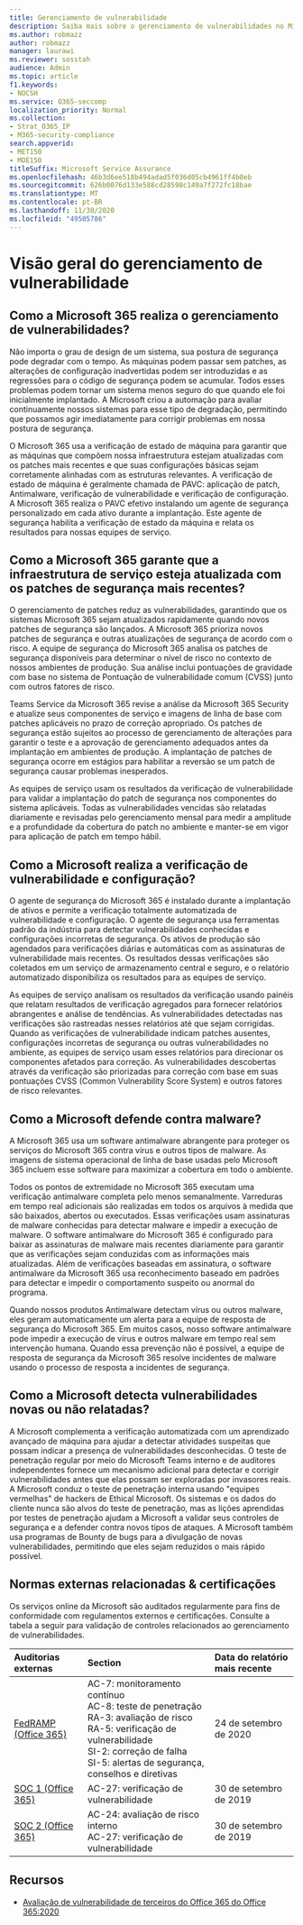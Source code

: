 ```yaml
---
title: Gerenciamento de vulnerabilidade
description: Saiba mais sobre o gerenciamento de vulnerabilidades no Microsoft 365
ms.author: robmazz
author: robmazz
manager: laurawi
ms.reviewer: sosstah
audience: Admin
ms.topic: article
f1.keywords:
- NOCSH
ms.service: O365-seccomp
localization_priority: Normal
ms.collection:
- Strat_O365_IP
- M365-security-compliance
search.appverid:
- MET150
- MOE150
titleSuffix: Microsoft Service Assurance
ms.openlocfilehash: 46b3d6ee518b494adad5f036d05cb4961ff4b0eb
ms.sourcegitcommit: 626b0076d133e588cd28598c149a7f272fc18bae
ms.translationtype: MT
ms.contentlocale: pt-BR
ms.lasthandoff: 11/30/2020
ms.locfileid: "49505786"
---
```

# <a name="vulnerability-management-overview"></a>Visão geral do gerenciamento de vulnerabilidade

## <a name="how-does-microsoft-365-conduct-vulnerability-management"></a>Como a Microsoft 365 realiza o gerenciamento de vulnerabilidades?

Não importa o grau de design de um sistema, sua postura de segurança pode degradar com o tempo. As máquinas podem passar sem patches, as alterações de configuração inadvertidas podem ser introduzidas e as regressões para o código de segurança podem se acumular. Todos esses problemas podem tornar um sistema menos seguro do que quando ele foi inicialmente implantado. A Microsoft criou a automação para avaliar continuamente nossos sistemas para esse tipo de degradação, permitindo que possamos agir imediatamente para corrigir problemas em nossa postura de segurança.

O Microsoft 365 usa a verificação de estado de máquina para garantir que as máquinas que compõem nossa infraestrutura estejam atualizadas com os patches mais recentes e que suas configurações básicas sejam corretamente alinhadas com as estruturas relevantes. A verificação de estado de máquina é geralmente chamada de PAVC: aplicação de patch, Antimalware, verificação de vulnerabilidade e verificação de configuração. A Microsoft 365 realiza o PAVC efetivo instalando um agente de segurança personalizado em cada ativo durante a implantação. Este agente de segurança habilita a verificação de estado da máquina e relata os resultados para nossas equipes de serviço.

## <a name="how-does-microsoft-365-ensure-service-infrastructure-is-up-to-date-with-the-latest-security-patches"></a>Como a Microsoft 365 garante que a infraestrutura de serviço esteja atualizada com os patches de segurança mais recentes?

O gerenciamento de patches reduz as vulnerabilidades, garantindo que os sistemas Microsoft 365 sejam atualizados rapidamente quando novos patches de segurança são lançados. A Microsoft 365 prioriza novos patches de segurança e outras atualizações de segurança de acordo com o risco. A equipe de segurança do Microsoft 365 analisa os patches de segurança disponíveis para determinar o nível de risco no contexto de nossos ambientes de produção. Sua análise inclui pontuações de gravidade com base no sistema de Pontuação de vulnerabilidade comum (CVSS) junto com outros fatores de risco.

Teams Service da Microsoft 365 revise a análise da Microsoft 365 Security e atualize seus componentes de serviço e imagens de linha de base com patches aplicáveis no prazo de correção apropriado. Os patches de segurança estão sujeitos ao processo de gerenciamento de alterações para garantir o teste e a aprovação de gerenciamento adequados antes da implantação em ambientes de produção. A implantação de patches de segurança ocorre em estágios para habilitar a reversão se um patch de segurança causar problemas inesperados.

As equipes de serviço usam os resultados da verificação de vulnerabilidade para validar a implantação do patch de segurança nos componentes do sistema aplicáveis. Todas as vulnerabilidades vencidas são relatadas diariamente e revisadas pelo gerenciamento mensal para medir a amplitude e a profundidade da cobertura do patch no ambiente e manter-se em vigor para aplicação de patch em tempo hábil.

## <a name="how-does-microsoft-conduct-vulnerability-and-configuration-scanning"></a>Como a Microsoft realiza a verificação de vulnerabilidade e configuração?

O agente de segurança do Microsoft 365 é instalado durante a implantação de ativos e permite a verificação totalmente automatizada de vulnerabilidade e configuração. O agente de segurança usa ferramentas padrão da indústria para detectar vulnerabilidades conhecidas e configurações incorretas de segurança. Os ativos de produção são agendados para verificações diárias e automáticas com as assinaturas de vulnerabilidade mais recentes. Os resultados dessas verificações são coletados em um serviço de armazenamento central e seguro, e o relatório automatizado disponibiliza os resultados para as equipes de serviço.

As equipes de serviço analisam os resultados da verificação usando painéis que relatam resultados de verificação agregados para fornecer relatórios abrangentes e análise de tendências. As vulnerabilidades detectadas nas verificações são rastreadas nesses relatórios até que sejam corrigidas. Quando as verificações de vulnerabilidade indicam patches ausentes, configurações incorretas de segurança ou outras vulnerabilidades no ambiente, as equipes de serviço usam esses relatórios para direcionar os componentes afetados para correção. As vulnerabilidades descobertas através da verificação são priorizadas para correção com base em suas pontuações CVSS (Common Vulnerability Score System) e outros fatores de risco relevantes.

## <a name="how-does-microsoft-defend-against-malware"></a>Como a Microsoft defende contra malware?

A Microsoft 365 usa um software antimalware abrangente para proteger os serviços do Microsoft 365 contra vírus e outros tipos de malware. As imagens de sistema operacional de linha de base usadas pelo Microsoft 365 incluem esse software para maximizar a cobertura em todo o ambiente.

Todos os pontos de extremidade no Microsoft 365 executam uma verificação antimalware completa pelo menos semanalmente. Varreduras em tempo real adicionais são realizadas em todos os arquivos à medida que são baixados, abertos ou executados. Essas verificações usam assinaturas de malware conhecidas para detectar malware e impedir a execução de malware. O software antimalware do Microsoft 365 é configurado para baixar as assinaturas de malware mais recentes diariamente para garantir que as verificações sejam conduzidas com as informações mais atualizadas. Além de verificações baseadas em assinatura, o software antimalware da Microsoft 365 usa reconhecimento baseado em padrões para detectar e impedir o comportamento suspeito ou anormal do programa.

Quando nossos produtos Antimalware detectam vírus ou outros malware, eles geram automaticamente um alerta para a equipe de resposta de segurança do Microsoft 365. Em muitos casos, nosso software antimalware pode impedir a execução de vírus e outros malware em tempo real sem intervenção humana. Quando essa prevenção não é possível, a equipe de resposta de segurança da Microsoft 365 resolve incidentes de malware usando o processo de resposta a incidentes de segurança.

## <a name="how-does-microsoft-detect-new-or-unreported-vulnerabilities"></a>Como a Microsoft detecta vulnerabilidades novas ou não relatadas?

A Microsoft complementa a verificação automatizada com um aprendizado avançado de máquina para ajudar a detectar atividades suspeitas que possam indicar a presença de vulnerabilidades desconhecidas. O teste de penetração regular por meio do Microsoft Teams interno e de auditores independentes fornece um mecanismo adicional para detectar e corrigir vulnerabilidades antes que elas possam ser exploradas por invasores reais. A Microsoft conduz o teste de penetração interna usando "equipes vermelhas" de hackers de Ethical Microsoft. Os sistemas e os dados do cliente nunca são alvos do teste de penetração, mas as lições aprendidas por testes de penetração ajudam a Microsoft a validar seus controles de segurança e a defender contra novos tipos de ataques. A Microsoft também usa programas de Bounty de bugs para a divulgação de novas vulnerabilidades, permitindo que eles sejam reduzidos o mais rápido possível.

## <a name="related-external-regulations--certifications"></a>Normas externas relacionadas & certificações

Os serviços online da Microsoft são auditados regularmente para fins de conformidade com regulamentos externos e certificações. Consulte a tabela a seguir para validação de controles relacionados ao gerenciamento de vulnerabilidades.

| **Auditorias externas** | **Section** | **Data do relatório mais recente** |
|:--------|:-------|:---------|
| [FedRAMP (Office 365)](https://compliance.microsoft.com/compliancemanager) | AC-7: monitoramento contínuo <br> AC-8: teste de penetração <br> RA-3: avaliação de risco <br> RA-5: verificação de vulnerabilidade <br> SI-2: correção de falha <br> SI-5: alertas de segurança, conselhos e diretivas | 24 de setembro de 2020 |
| [SOC 1 (Office 365)](https://servicetrust.microsoft.com/ViewPage/MSComplianceGuideV3?command=Download&downloadType=Document&downloadId=b07c0f7b-6bd5-4544-8255-7a5f14bf914a&tab=7027ead0-3d6b-11e9-b9e1-290b1eb4cdeb&docTab=7027ead0-3d6b-11e9-b9e1-290b1eb4cdeb_SOC_/_SSAE_16_Reports) | AC-27: verificação de vulnerabilidade | 30 de setembro de 2019 |
| [SOC 2 (Office 365)](https://servicetrust.microsoft.com/ViewPage/MSComplianceGuideV3?command=Download&downloadType=Document&downloadId=fa062990-e758-4ddc-ace3-7fb21a301d09&tab=7027ead0-3d6b-11e9-b9e1-290b1eb4cdeb&docTab=7027ead0-3d6b-11e9-b9e1-290b1eb4cdeb_SOC_/_SSAE_16_Rep-11e9-b9e1-290b1eb4cdeb_SOC_/_SSAE_16_Reports) | AC-24: avaliação de risco interno <br> AC-27: verificação de vulnerabilidade | 30 de setembro de 2019 |

## <a name="resources"></a>Recursos

- [Avaliação de vulnerabilidade de terceiros do Office 365 do Office 365:2020](https://servicetrust.microsoft.com/ViewPage/TrustDocumentsV3?command=Download&downloadType=Document&downloadId=1b28d36f-a009-424d-9a31-c18330d135a0&tab=7f51cb60-3d6c-11e9-b2af-7bb9f5d2d913&docTab=7f51cb60-3d6c-11e9-b2af-7bb9f5d2d913_Pen_Test_and_Security_Assessments)
